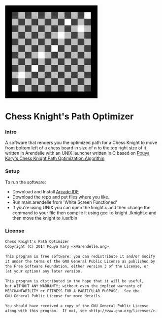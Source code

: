 ![ScreenShot](https://raw.githubusercontent.com/pmkary/knight/master/ChessBoardInsizeOf12300Pixel.png)

Chess Knight's Path Optimizer
=============================
### Intro
A software that renders you the optimized path for a Chess Knight to move from bottom left of a chess board in size of n to the top right size of it written in Arendelle with an UNIX launcher written in C based on [Pouya Kary's Chess Knight Path Optimization Algorithm](http://kary.us/chessknight)
### Setup
To run the software:
* Download and Install [Arcade IDE](http://developer.arendelle.org/technologies/arcade)
* Download the repo and put files where you like.
* Run main.arendelle from 'White Screen Functioned'
* If you're using UNIX you can open the knight.c and then change the command to your file then compile it using gcc -o knight ./knight.c and then move the knight to /usr/bin


### License
```
Chess Knight's Path Optimizer
Copyright (C) 2014 Pouya Kary <k@arendelle.org>

This program is free software: you can redistribute it and/or modify
it under the terms of the GNU General Public License as published by
the Free Software Foundation, either version 3 of the License, or
(at your option) any later version.

This program is distributed in the hope that it will be useful,
but WITHOUT ANY WARRANTY; without even the implied warranty of
MERCHANTABILITY or FITNESS FOR A PARTICULAR PURPOSE.  See the
GNU General Public License for more details.

You should have received a copy of the GNU General Public License
along with this program.  If not, see <http://www.gnu.org/licenses/>.
```
